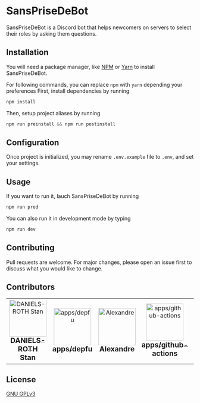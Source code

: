 # SansPriseDeBot

SansPriseDeBot is a Discord bot that helps newcomers on servers to select their roles by asking them questions.

## Installation

You will need a package manager, like [NPM](https://www.npmjs.com/) or [Yarn](https://yarnpkg.com/) to install SansPriseDeBot.

For following commands, you can replace `npm` with `yarn` depending your preferences
First, install dependencies by running

```js
npm install
```

Then, setup project aliases by running

```js
npm run preinstall && npm run postinstall
```

## Configuration

Once project is initialized, you may rename `.env.example` file to `.env`, and set your settings.

## Usage

If you want to run it, lauch SansPriseDeBot by running

```bash
npm run prod
```

You can also run it in development mode by typing

```bash
npm run dev
```

## Contributing

Pull requests are welcome. For major changes, please open an issue first to discuss what you would like to change.

## Contributors

<html><table><tr><td align="center"><a href="https://github.com/MrStanDu33"><img src="https://avatars.githubusercontent.com/u/22714562?v=4" width="100" alt="DANIELS-ROTH Stan"/><br /><sub style="font-size:19px"><b>DANIELS-ROTH Stan</b></sub></a></td><td align="center"><a href="https://github.com/apps/depfu"><img src="https://avatars.githubusercontent.com/in/715?v=4" width="100" alt="apps/depfu"/><br /><sub style="font-size:19px"><b>apps/depfu</b></sub></a></td><td align="center"><a href="https://github.com/alexandrel63"><img src="https://avatars.githubusercontent.com/u/41821968?v=4" width="100" alt="Alexandre"/><br /><sub style="font-size:19px"><b>Alexandre</b></sub></a></td><td align="center"><a href="https://github.com/apps/github-actions"><img src="https://avatars.githubusercontent.com/in/15368?v=4" width="100" alt="apps/github-actions"/><br /><sub style="font-size:19px"><b>apps/github-actions</b></sub></a></td><td align="center"><a href="https://github.com/Kwaay"><img src="https://avatars.githubusercontent.com/u/73848304?v=4" width="100" alt="Benoit DUMONT"/><br /><sub style="font-size:19px"><b>Benoit DUMONT</b></sub></a></td><td align="center"><a href="https://github.com/snyk-bot"><img src="https://avatars.githubusercontent.com/u/19733683?v=4" width="100" alt="Snyk bot"/><br /><sub style="font-size:19px"><b>Snyk bot</b></sub></a></td></tr></table></html>

## License

[GNU GPLv3](https://choosealicense.com/licenses/gpl-3.0)
